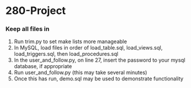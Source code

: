 # 280-Project
### Keep all files in 
1. Run trim.py to set make lists more manageable
2. In MySQL, load files in order of load_table.sql, load_views.sql, load_triggers.sql, then load_procedures.sql
3. In the user_and_follow.py, on line 27, insert the password to your mysql database, if appropriate
4. Run user_and_follow.py (this may take several minutes)
5. Once this has run, demo.sql may be used to demonstrate functionality
